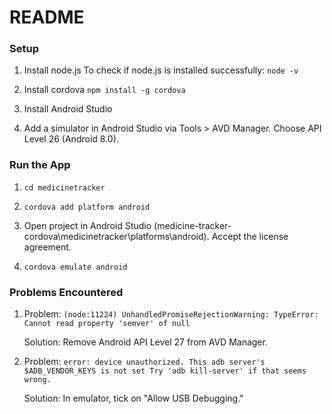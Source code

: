 # README

### Setup ###

1. Install node.js
   To check if node.js is installed successfully: `node -v`

2. Install cordova
   `npm install -g cordova`

3. Install Android Studio

4. Add a simulator in Android Studio via Tools > AVD Manager.
   Choose API Level 26 (Android 8.0).

### Run the App ###

1. `cd medicinetracker`

2. `cordova add platform android`

3. Open project in Android Studio (medicine-tracker-cordova\medicinetracker\platforms\android). Accept the license agreement.

4. `cordova emulate android`


### Problems Encountered ###

1. Problem: `(node:11224) UnhandledPromiseRejectionWarning: TypeError: Cannot read property 'semver' of null`

   Solution: Remove Android API Level 27 from AVD Manager.

2. Problem:
   `error: device unauthorized.
    This adb server's $ADB_VENDOR_KEYS is not set
    Try 'adb kill-server' if that seems wrong.`

   Solution:
   In emulator, tick on "Allow USB Debugging."
